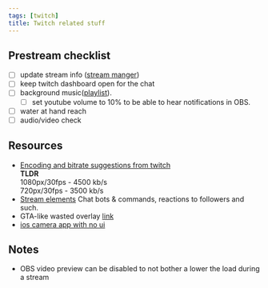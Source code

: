 ```yaml
---
tags: [twitch]
title: Twitch related stuff
---
```


## Prestream checklist

- [ ] update stream info ([stream manger](https://dashboard.twitch.tv/u/antonk52/stream-manager))
- [ ] keep twitch dashboard open for the chat
- [ ] background music([playlist](https://www.youtube.com/playlist?list=PLBlpjfXXai7K0wSGwzoHUhQPqsmbu-sCh)).
    - [ ] set youtube volume to 10% to be able to hear notifications in OBS.
- [ ] water at hand reach
- [ ] audio/video check

## Resources

- [Encoding and bitrate suggestions from twitch](https://stream.twitch.tv/encoding/)<br/>
    **TLDR**<br/>
    1080px/30fps - 4500 kb/s<br/>
    720px/30fps - 3500 kb/s
- [Stream elements](https://streamelements.com/dashboard)
    Chat bots & commands, reactions to followers and such.
- GTA-like wasted overlay [link](https://www.velosofy.com/template/gta-5-wasted-effect-transparent-template-free-to-use-xuo5psq9kyc)
- [ios camera app with no ui](https://apps.apple.com/us/app/shuttercast/id1510249252)

## Notes

- OBS video preview can be disabled to not bother a lower the load during a stream

